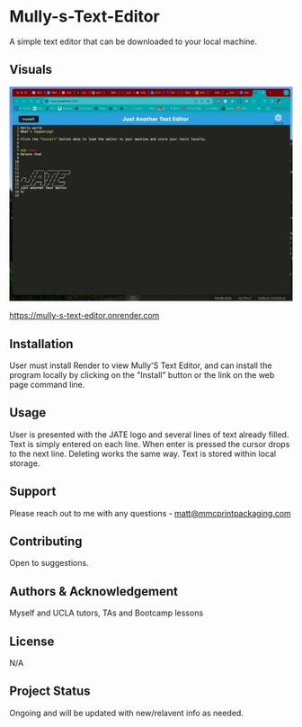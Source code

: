 # Mully-s-Text-Editor
A simple text editor that can be downloaded to your local machine.

## Visuals
![Alt text](<JATE SS.png>)

https://mully-s-text-editor.onrender.com


## Installation
User must install Render to view Mully'S Text Editor, and can install the program locally by clicking on the "Install" button or the link on the web page command line.

## Usage
User is presented with the JATE logo and several lines of text already filled.  Text is simply entered on each line.  When enter is pressed the cursor drops to the next line.  Deleting works the same way.  Text is stored within local storage.

## Support
Please reach out to me with any questions - matt@mmcprintpackaging.com

## Contributing
Open to suggestions.

## Authors & Acknowledgement
Myself and UCLA tutors, TAs and Bootcamp lessons

## License
N/A

## Project Status
Ongoing and will be updated with new/relavent info as needed.
